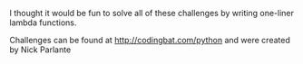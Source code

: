 I thought it would be fun to solve all of these challenges by writing one-liner lambda functions.

Challenges can be found at http://codingbat.com/python and were created by Nick Parlante

